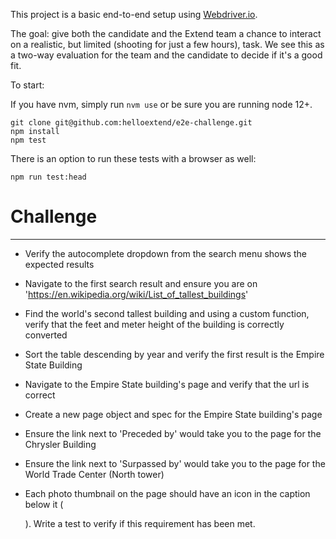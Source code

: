 This project is a basic end-to-end setup using [Webdriver.io](https://webdriver.io/docs/gettingstarted.html). 

The goal: give both the candidate and the Extend team a chance to interact on a realistic, but limited (shooting for just a few hours), task. We see this as a two-way evaluation for the team and the candidate to decide if it's a good fit.


To start:

If you have nvm, simply run `nvm use` or be sure you are running node 12+.

```
git clone git@github.com:helloextend/e2e-challenge.git
npm install
npm test 
```

There is an option to run these tests with a browser as well:
```
npm run test:head
```

# Challenge 
---
* Verify the autocomplete dropdown from the search menu shows the expected results

* Navigate to the first search result and ensure you are on 'https://en.wikipedia.org/wiki/List_of_tallest_buildings'

* Find the world's second tallest building and using a custom function, verify that the feet and meter height of the building is correctly converted

* Sort the table descending by year and verify the first result is the Empire State Building

* Navigate to the Empire State building's page and verify that the url is correct

* Create a new page object and spec for the Empire State building's page

* Ensure the link next to 'Preceded by' would take you to the page for the Chrysler Building

* Ensure the link next to 'Surpassed by' would take you to the page for the World Trade Center (North tower)

* Each photo thumbnail on the page should have an icon in the caption below it (<div class="magnify">). Write a test to verify if this requirement has been met.